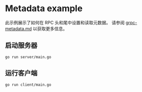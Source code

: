 # Metadata example

此示例展示了如何在 RPC 头和尾中设置和读取元数据。
请参阅
[grpc-metadata.md](https://github.com/grpc/grpc-go/blob/master/Documentation/grpc-metadata.md)
以获取更多信息。

## 启动服务器

```
go run server/main.go
```

## 运行客户端

```
go run client/main.go
```

